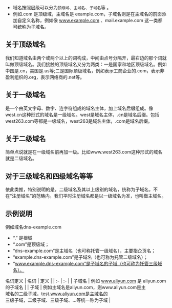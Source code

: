 * 域名按照层级可以分为`顶级域`、`主域名`、`子域名`等 。
* 例如.com 是顶级域，主域名是 example.com，子域名则是在主域名的前面添加自定义名称，例如像 www.example.com 、mail.example.com 这一类都可统称为子域名。

## 关于顶级域名
我们知道域名由两个或两个以上的词构成，中间由点号分隔开，最右边的那个词就叫做顶级域名。我们接触的顶级域名又分为两类：一是国家和地区顶级域名。例如中国是.cn，美国是.us等;二是国际顶级域名，例如表示工商企业的.com，表示非盈利组织的.org，表示网络商的.net等。

## 关于一级域名
是一个由英文字母、数字、连字符组成的域名主体，加上域名后缀组成。像west.cn这种形式的域名是一级域名。west是域名主体，.cn是域名后缀。包括west263.com等都是一级域名，west263是域名主体，.com是域名后缀。

## 关于二级域名
简单点说就是在一级域名前再加一级。比如www.west263.com这种形式的域名就是二级域名。

## 对于三级域名和四级域名等等
依此类推，特别说明的是，二级域名及其以上级别的域名，统称为子域名，不在“注册域名”的范畴内。我们平时注册域名都是以一级域名为准，也叫做主域名。


## 示例说明
例如域名dns-example.com

* “.” 是根域
* “.com”是顶级域；
* “dns-example.com”是主域名（也可称托管一级域名），主要指企页名；
* “example.dns-example.com”是子域名（也可称为托管二级域名）；
* “www.example.dns-example.com”是子域名的子域（也可称为托管三级域名）。

名词定义
| 名词 | 定义 |
| :- | :- |
| 子域名 | 例如 www.aliyun.com 是 aliyun.com 的子域名 |
| 子域 | 例如主域名是aliyun.com，则www.aliyun.com是主<br/>域名的二级子域，test.www.aliyun.com是主域名的<br/>三级子域，二级子域、三级子域、...等统一称为子域 |